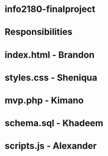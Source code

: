 # info2180-finalproject

# Responsibilities
# index.html - Brandon
# styles.css - Sheniqua
# mvp.php - Kimano
# schema.sql - Khadeem
# scripts.js - Alexander
